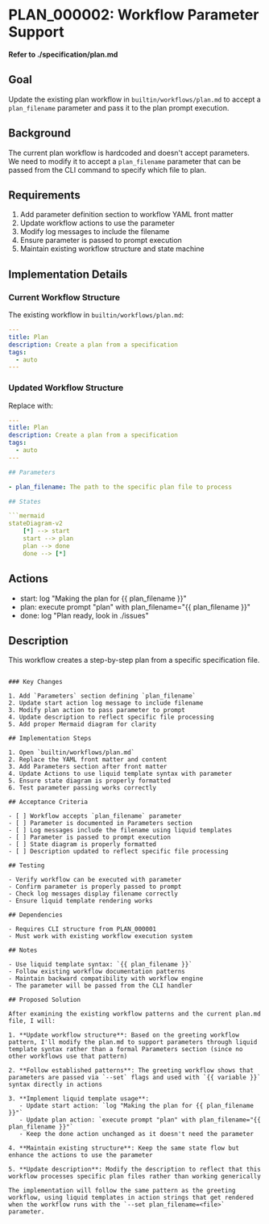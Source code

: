 # PLAN_000002: Workflow Parameter Support

**Refer to ./specification/plan.md**

## Goal

Update the existing plan workflow in `builtin/workflows/plan.md` to accept a `plan_filename` parameter and pass it to the plan prompt execution.

## Background

The current plan workflow is hardcoded and doesn't accept parameters. We need to modify it to accept a `plan_filename` parameter that can be passed from the CLI command to specify which file to plan.

## Requirements

1. Add parameter definition section to workflow YAML front matter
2. Update workflow actions to use the parameter
3. Modify log messages to include the filename
4. Ensure parameter is passed to prompt execution
5. Maintain existing workflow structure and state machine

## Implementation Details

### Current Workflow Structure

The existing workflow in `builtin/workflows/plan.md`:

```yaml
---
title: Plan
description: Create a plan from a specification
tags:
  - auto
---
```

### Updated Workflow Structure

Replace with:

```yaml
---
title: Plan
description: Create a plan from a specification
tags:
  - auto
---

## Parameters

- plan_filename: The path to the specific plan file to process

## States

```mermaid
stateDiagram-v2
    [*] --> start
    start --> plan
    plan --> done
    done --> [*]
```

## Actions

- start: log "Making the plan for {{ plan_filename }}"
- plan: execute prompt "plan" with plan_filename="{{ plan_filename }}"
- done: log "Plan ready, look in ./issues"

## Description

This workflow creates a step-by-step plan from a specific specification file.
```

### Key Changes

1. Add `Parameters` section defining `plan_filename`
2. Update start action log message to include filename
3. Modify plan action to pass parameter to prompt
4. Update description to reflect specific file processing
5. Add proper Mermaid diagram for clarity

## Implementation Steps

1. Open `builtin/workflows/plan.md`
2. Replace the YAML front matter and content
3. Add Parameters section after front matter
4. Update Actions to use liquid template syntax with parameter
5. Ensure state diagram is properly formatted
6. Test parameter passing works correctly

## Acceptance Criteria

- [ ] Workflow accepts `plan_filename` parameter
- [ ] Parameter is documented in Parameters section
- [ ] Log messages include the filename using liquid templates
- [ ] Parameter is passed to prompt execution
- [ ] State diagram is properly formatted
- [ ] Description updated to reflect specific file processing

## Testing

- Verify workflow can be executed with parameter
- Confirm parameter is properly passed to prompt
- Check log messages display filename correctly
- Ensure liquid template rendering works

## Dependencies

- Requires CLI structure from PLAN_000001
- Must work with existing workflow execution system

## Notes

- Use liquid template syntax: `{{ plan_filename }}`
- Follow existing workflow documentation patterns
- Maintain backward compatibility with workflow engine
- The parameter will be passed from the CLI handler

## Proposed Solution

After examining the existing workflow patterns and the current plan.md file, I will:

1. **Update workflow structure**: Based on the greeting workflow pattern, I'll modify the plan.md to support parameters through liquid template syntax rather than a formal Parameters section (since no other workflows use that pattern)

2. **Follow established patterns**: The greeting workflow shows that parameters are passed via `--set` flags and used with `{{ variable }}` syntax directly in actions

3. **Implement liquid template usage**: 
   - Update start action: `log "Making the plan for {{ plan_filename }}"`
   - Update plan action: `execute prompt "plan" with plan_filename="{{ plan_filename }}"`
   - Keep the done action unchanged as it doesn't need the parameter

4. **Maintain existing structure**: Keep the same state flow but enhance the actions to use the parameter

5. **Update description**: Modify the description to reflect that this workflow processes specific plan files rather than working generically

The implementation will follow the same pattern as the greeting workflow, using liquid templates in action strings that get rendered when the workflow runs with the `--set plan_filename=<file>` parameter.